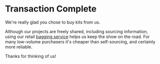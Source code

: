 # Transaction Complete

We're really glad you chose to buy kits from us. 

Although our projects are freely shared, including sourcing information, using our retail [bagging service](../kit/) helps us keep the show on the road. For many low-volume purchasers it's cheaper than self-sourcing, and certainly more reliable.

Thanks for thinking of us!